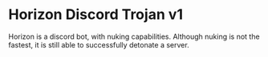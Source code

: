 # Horizon Discord Trojan v1
 Horizon is a discord bot, with nuking capabilities. Although nuking is not the fastest, it is still able to successfully detonate a server.
